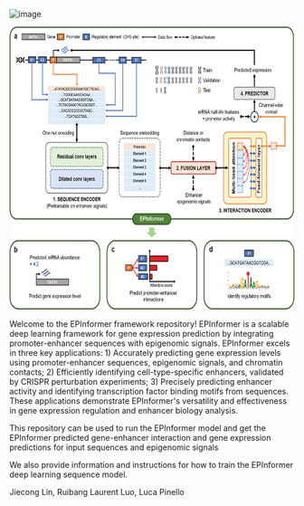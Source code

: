 ![image](https://github.com/JasonLinjc/EPInformer/assets/43600523/7454f7fc-6fe1-4bf3-ab25-fd70a98d3e6c)<p align="center">
  <img height="500" src="images/EPInformer.png">
</p>

Welcome to the EPInformer framework repository! EPInformer is a scalable deep learning framework for gene expression prediction by integrating promoter-enhancer sequences with epigenomic signals. EPInformer excels in three key applications: 1) Accurately predicting gene expression levels using promoter-enhancer sequences, epigenomic signals, and chromatin contacts; 2) Efficiently identifying cell-type-specific enhancers, validated by CRISPR perturbation experiments; 3) Precisely predicting enhancer activity and identifying transcription factor binding motifs from sequences. These applications demonstrate EPInformer's versatility and effectiveness in gene expression regulation and enhancer biology analysis.

This repository can be used to run the EPInformer model and get the EPInformer predicted gene-enhancer interaction and gene expression predictions for input sequences and epigenomic signals

We also provide information and instructions for how to train the EPInformer deep learning sequence model.

Jiecong Lin, Ruibang Laurent Luo, Luca Pinello
